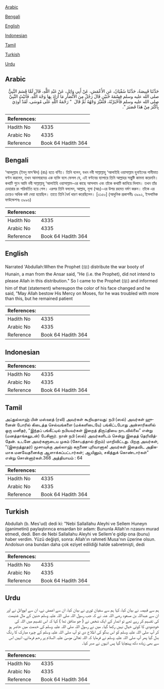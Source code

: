 [Arabic](#arabic)

[Bengali](#bengali)

[English](#english)

[Indonesian](#indonesian)

[Tamil](#tamil)

[Turkish](#turkish)

[Urdu](#urdu)

## Arabic


<div dir="rtl" lang="ar" style={{fontSize:'larger',backgroundColor:'#f8f9fa',padding:20}}>
حَدَّثَنَا قَبِيصَةُ، حَدَّثَنَا سُفْيَانُ، عَنِ الأَعْمَشِ، عَنْ أَبِي وَائِلٍ، عَنْ عَبْدِ اللَّهِ، قَالَ لَمَّا قَسَمَ النَّبِيُّ صلى الله عليه وسلم قِسْمَةَ حُنَيْنٍ قَالَ رَجُلٌ مِنَ الأَنْصَارِ مَا أَرَادَ بِهَا وَجْهَ اللَّهِ‏.‏ فَأَتَيْتُ النَّبِيَّ صلى الله عليه وسلم فَأَخْبَرْتُهُ، فَتَغَيَّرَ وَجْهُهُ ثُمَّ قَالَ ‏ "‏ رَحْمَةُ اللَّهِ عَلَى مُوسَى، لَقَدْ أُوذِيَ بِأَكْثَرَ مِنْ هَذَا فَصَبَرَ ‏"‏‏.‏
</div>
<div style={{backgroundColor:'#f8f9fa',padding:20, marginBottom: 10}}><table> <thead> <tr> <th>References:</th> <th></th> </tr> </thead> <tbody><tr><td>Hadith No</td><td>4335</td></tr><tr><td>Arabic No</td><td>4335</td></tr><tr><td>Reference</td><td>Book 64 Hadith 364</td></tr></tbody></table></div>

## Bengali


<div dir="ltr" lang="bn" style={{fontSize:'larger',backgroundColor:'#f8f9fa',padding:20}}>
‘আবদুল্লাহ (ইবনু মাস‘ঊদ) (রাঃ) হতে বর্ণিত। তিনি বলেন, যখন নবী সাল্লাল্লাহু ‘আলাইহি ওয়াসাল্লাম হুনাইনের গানীমাত বণ্টন করলেন, তখন আনসারদের এক ব্যক্তি বলে ফেলল যে, এই বণ্টনের ব্যাপারে তিনি আল্লাহর সন্তুষ্টি কামনা করেননি। কথাটি শুনে আমি নবী সাল্লাল্লাহু ‘আলাইহি ওয়াসাল্লাম-এর কাছে আসলাম এবং তাঁকে কথাটি জানিয়ে দিলাম। তখন তাঁর চেহারার রং পরিবর্তিত হয়ে গেল। এরপর তিনি বললেন, আল্লাহ, মূসা (আঃ)-এর উপর রহমত বর্ষণ করুন। তাঁকে এর চেয়েও অধিক কষ্ট দেয়া হয়েছিল। তাতে তিনি ধৈর্য ধারণ করেছিলেন। [৩১৫০] (আধুনিক প্রকাশনীঃ ৩৯৯২, ইসলামিক ফাউন্ডেশনঃ ৩৯৯৬)
</div>
<div style={{backgroundColor:'#f8f9fa',padding:20, marginBottom: 10}}><table> <thead> <tr> <th>References:</th> <th></th> </tr> </thead> <tbody><tr><td>Hadith No</td><td>4335</td></tr><tr><td>Arabic No</td><td>4335</td></tr><tr><td>Reference</td><td>Book 64 Hadith 364</td></tr></tbody></table></div>

## English


<div dir="ltr" lang="en" style={{fontSize:'larger',backgroundColor:'#f8f9fa',padding:20}}>
Narrated 'Abdullah:When the Prophet (ﷺ) distribute the war booty of Hunain, a man from the Ansar said, "He (i.e. the Prophet), did not intend to please Allah in this distribution." So I came to the Prophet (ﷺ) and informed him of that (statement) whereupon the color of his face changed and he said, "May Allah bestow His Mercy on Moses, for he was troubled with more than this, but he remained patient
</div>
<div style={{backgroundColor:'#f8f9fa',padding:20, marginBottom: 10}}><table> <thead> <tr> <th>References:</th> <th></th> </tr> </thead> <tbody><tr><td>Hadith No</td><td>4335</td></tr><tr><td>Arabic No</td><td>4335</td></tr><tr><td>Reference</td><td>Book 64 Hadith 364</td></tr></tbody></table></div>

## Indonesian


<div dir="ltr" lang="id" style={{fontSize:'larger',backgroundColor:'#f8f9fa',padding:20}}>

</div>
<div style={{backgroundColor:'#f8f9fa',padding:20, marginBottom: 10}}><table> <thead> <tr> <th>References:</th> <th></th> </tr> </thead> <tbody><tr><td>Hadith No</td><td>4335</td></tr><tr><td>Arabic No</td><td>4335</td></tr><tr><td>Reference</td><td>Book 64 Hadith 364</td></tr></tbody></table></div>

## Tamil


<div dir="ltr" lang="ta" style={{fontSize:'larger',backgroundColor:'#f8f9fa',padding:20}}>
அப்துல்லாஹ் பின் மஸ்ஊத் (ரலி) அவர்கள் கூறியதாவது: நபி (ஸல்) அவர்கள் ஹுனைன் போரில் கிடைத்த செல்வங்களை (மக்களிடையே) பங்கிட்டபோது அன்சாரிகளில் ஒரு மனிதர், “இந்தப் பங்கீட்டில் நபியவர்கள் இறைத் திருப்தியை நாடவில்லை” என்று (மனத்தாங்கலுடன்) பேசினார். நான் நபி (ஸல்) அவர்களிடம் சென்று இதைத் தெரிவித்தேன். உடனே அவர்களுடைய முகம் (கோபத்தால் நிறம்) மாறிவிட்டது. பிறகு அவர்கள், “(இறைத்தூதர்) மூசாவுக்கு அல்லாஹ் கருணை புரிவானாக! அவர்கள் இதைவிட அதிகமாக மனவேதனைக்கு ஆளாக்கப்பட்டார்கள்; ஆயினும், சகித்துக் கொண்டார்கள்” என்று சொன்னார்கள்.368 அத்தியாயம் : 64
</div>
<div style={{backgroundColor:'#f8f9fa',padding:20, marginBottom: 10}}><table> <thead> <tr> <th>References:</th> <th></th> </tr> </thead> <tbody><tr><td>Hadith No</td><td>4335</td></tr><tr><td>Arabic No</td><td>4335</td></tr><tr><td>Reference</td><td>Book 64 Hadith 364</td></tr></tbody></table></div>

## Turkish


<div dir="ltr" lang="tr" style={{fontSize:'larger',backgroundColor:'#f8f9fa',padding:20}}>
Abdullah (b. Mes'ud) dedi ki: "Nebi Sallallahu Aleyhi ve Sellem Huneyn (ganimetini) paylaştırınca ensardan bir adam: Bununla Allah'ın rızasını murad etmedi, dedi. Ben de Nebi Sallallahu Aleyhi ve Sellem'e gidip ona (bunu) haber verdim. Yüzü değişti, sonra: Allah'ın rahmeti Musa'nın üzerine olsun. Andolsun ona bundan daha çok eziyet edildiği halde sabretmişti, dedi
</div>
<div style={{backgroundColor:'#f8f9fa',padding:20, marginBottom: 10}}><table> <thead> <tr> <th>References:</th> <th></th> </tr> </thead> <tbody><tr><td>Hadith No</td><td>4335</td></tr><tr><td>Arabic No</td><td>4335</td></tr><tr><td>Reference</td><td>Book 64 Hadith 364</td></tr></tbody></table></div>

## Urdu


<div dir="rtl" lang="ur" style={{fontSize:'larger',backgroundColor:'#f8f9fa',padding:20}}>
ہم سے قبیصہ نے بیان کیا، کہا ہم سے سفیان ثوری نے بیان کیا، ان سے اعمش نے، ان سے ابووائل نے اور ان سے عبداللہ بن مسعود رضی اللہ عنہ نے کہ جب رسول اللہ صلی اللہ علیہ وسلم حنین کے مال غنیمت کی تقسیم کر رہے تھے تو انصار کے ایک شخص نے ( جو منافق تھا ) کہا کہ اس تقسیم میں اللہ کی خوشنودی کا کوئی خیال نہیں رکھا گیا۔ میں نے رسول اللہ صلی اللہ علیہ وسلم کی خدمت میں حاضر ہو کر آپ صلی اللہ علیہ وسلم کو اس بدگو کی اطلاع دی تو آپ صلی اللہ علیہ وسلم کے چہرہ مبارک کا رنگ بدل گیا پھر آپ صلی اللہ علیہ وسلم نے فرمایا کہ اللہ تعالیٰ موسیٰ علیہ السلام پر رحم فرمائے، انہیں اس سے بھی زیادہ دکھ پہنچایا گیا پس انہوں نے صبر کیا۔
</div>
<div style={{backgroundColor:'#f8f9fa',padding:20, marginBottom: 10}}><table> <thead> <tr> <th>References:</th> <th></th> </tr> </thead> <tbody><tr><td>Hadith No</td><td>4335</td></tr><tr><td>Arabic No</td><td>4335</td></tr><tr><td>Reference</td><td>Book 64 Hadith 364</td></tr></tbody></table></div>